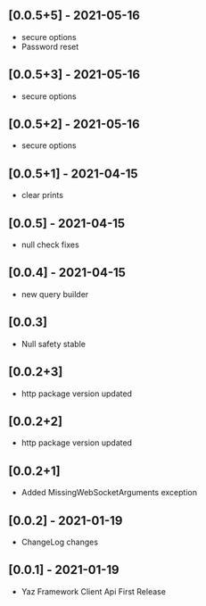 ## [0.0.5+5] - 2021-05-16

* secure options
* Password reset

## [0.0.5+3] - 2021-05-16

* secure options

## [0.0.5+2] - 2021-05-16

* secure options


## [0.0.5+1] - 2021-04-15

* clear prints

## [0.0.5] - 2021-04-15

* null check fixes

## [0.0.4] - 2021-04-15

* new query builder

## [0.0.3]

* Null safety stable


## [0.0.2+3]

* http package version updated

## [0.0.2+2]

* http package version updated

## [0.0.2+1]

* Added  MissingWebSocketArguments exception

## [0.0.2] - 2021-01-19

* ChangeLog changes


## [0.0.1] - 2021-01-19

* Yaz Framework Client Api First Release
